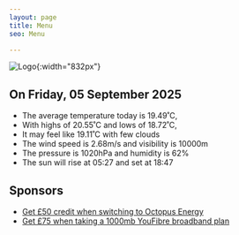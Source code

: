 ```yaml
---
layout: page
title: Menu
seo: Menu

---
```


![Logo](/images/logo.jpg){:width="832px"}

<!-- weather_marker starts -->
## On Friday, 05 September 2025

- The average temperature today is 19.49˚C,
- With highs of 20.55˚C and lows of 18.72˚C,
- It may feel like 19.11˚C with few clouds
- The wind speed is 2.68m/s and visibility is 10000m
- The pressure is 1020hPa and humidity is 62%
- The sun will rise at 05:27 and set at 18:47

<!-- weather_marker ends -->

## Sponsors

- [Get £50 credit when switching to Octopus Energy](https://bit.ly/3oD1nnS)
- [Get £75 when taking a 1000mb YouFibre broadband plan](https://aklam.io/91zWhU?)
